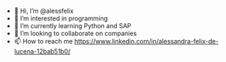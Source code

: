 - 👋 Hi, I’m @alessfelix
- 👀 I’m interested in programming
- 🌱 I’m currently learning Python and SAP
- 💞️ I’m looking to collaborate on companies
- 📫 How to reach me https://www.linkedin.com/in/alessandra-felix-de-lucena-12bab51b0/

<!---
alessfelix/alessfelix is a ✨ special ✨ repository because its `README.md` (this file) appears on your GitHub profile.
You can click the Preview link to take a look at your changes.
--->
